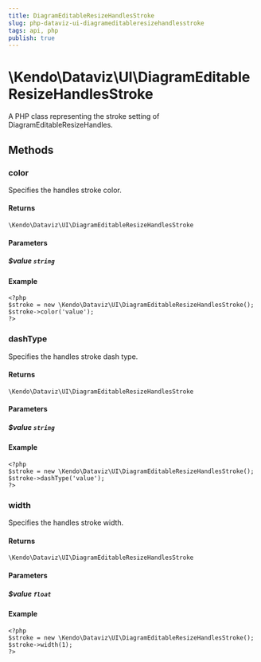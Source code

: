 ```yaml
---
title: DiagramEditableResizeHandlesStroke
slug: php-dataviz-ui-diagrameditableresizehandlesstroke
tags: api, php
publish: true
---
```


# \Kendo\Dataviz\UI\DiagramEditableResizeHandlesStroke

A PHP class representing the stroke setting of DiagramEditableResizeHandles.


## Methods

### color
Specifies the handles stroke color.

#### Returns
`\Kendo\Dataviz\UI\DiagramEditableResizeHandlesStroke`

#### Parameters

##### $value `string`



#### Example 
    <?php
    $stroke = new \Kendo\Dataviz\UI\DiagramEditableResizeHandlesStroke();
    $stroke->color('value');
    ?>

### dashType
Specifies the handles stroke dash type.

#### Returns
`\Kendo\Dataviz\UI\DiagramEditableResizeHandlesStroke`

#### Parameters

##### $value `string`



#### Example 
    <?php
    $stroke = new \Kendo\Dataviz\UI\DiagramEditableResizeHandlesStroke();
    $stroke->dashType('value');
    ?>

### width
Specifies the handles stroke width.

#### Returns
`\Kendo\Dataviz\UI\DiagramEditableResizeHandlesStroke`

#### Parameters

##### $value `float`



#### Example 
    <?php
    $stroke = new \Kendo\Dataviz\UI\DiagramEditableResizeHandlesStroke();
    $stroke->width(1);
    ?>

